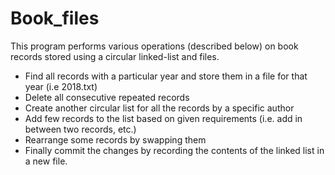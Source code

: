 # Book_files
This program performs various operations (described below) on book records stored using a circular linked-list and files.  
- Find all records with a particular year and store them in a file for that year (i.e 2018.txt)
- Delete all consecutive repeated records
- Create another circular list for all the records by a specific author
- Add few records to the list based on given requirements (i.e. add in between two records, etc.)
- Rearrange some records by swapping them
- Finally commit the changes by recording the contents of the linked list in a new file.
